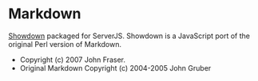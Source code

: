 Markdown
========

[Showdown](http://attacklab.net/showdown/) packaged for ServerJS. Showdown is a JavaScript port of the original Perl version of Markdown.


* Copyright (c) 2007 John Fraser.
* Original Markdown Copyright (c) 2004-2005 John Gruber